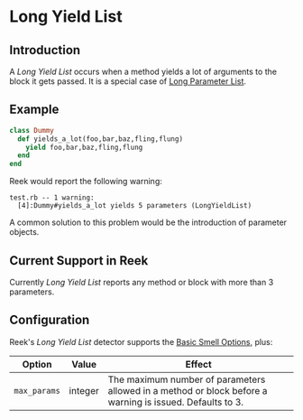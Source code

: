 # Long Yield List

## Introduction

A _Long Yield List_ occurs when a method yields a lot of arguments to the block
it gets passed. It is a special case of [Long Parameter List](LongParameterList).

## Example

```ruby
class Dummy
  def yields_a_lot(foo,bar,baz,fling,flung)
    yield foo,bar,baz,fling,flung
  end
end
```

Reek would report the following warning:

```
test.rb -- 1 warning:
  [4]:Dummy#yields_a_lot yields 5 parameters (LongYieldList)
```

A common solution to this problem would be the introduction of parameter objects.

## Current Support in Reek

Currently _Long Yield List_ reports any method or block with more than 3 parameters.

## Configuration

Reek's _Long Yield List_ detector supports the [Basic Smell Options](Basic-Smell-Options.md), plus:

| Option       | Value   | Effect  |
| -------------|---------|---------|
| `max_params` | integer | The maximum number of parameters allowed in a method or block before a warning is issued. Defaults to 3. |
